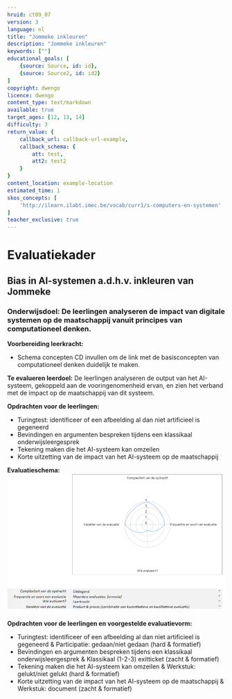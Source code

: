 ```yaml
---
hruid: ct09_07
version: 3
language: nl
title: "Jommeke inkleuren"
description: "Jommeke inkleuren"
keywords: [""]
educational_goals: [
    {source: Source, id: id}, 
    {source: Source2, id: id2}
]
copyright: dwengo
licence: dwengo
content_type: text/markdown
available: true
target_ages: [12, 13, 14]
difficulty: 3
return_value: {
    callback_url: callback-url-example,
    callback_schema: {
        att: test,
        att2: test2
    }
}
content_location: example-location
estimated_time: 1
skos_concepts: [
    'http://ilearn.ilabt.imec.be/vocab/curr1/s-computers-en-systemen'
]
teacher_exclusive: true
---
```


# Evaluatiekader

## Bias in AI-systemen a.d.h.v. inkleuren van Jommeke

### Onderwijsdoel: De leerlingen analyseren de impact van digitale systemen op de maatschappij vanuit principes van computationeel denken.

**Voorbereiding leerkracht:** 
- Schema concepten CD invullen om de link met de basisconcepten van computationeel denken duidelijk te maken.

**Te evalueren leerdoel:** De leerlingen analyseren de output van het AI-systeem, gekoppeld aan de vooringenomenheid ervan, en zien het verband met de impact op de maatschappij van dit systeem.

**Opdrachten voor de leerlingen:**<br>
-  Turingtest: identificeer of een afbeelding al dan niet artificieel is gegeneerd   
-  Bevindingen en argumenten bespreken tijdens een klassikaal onderwijsleergesprek 
-  Tekening maken die het AI-systeem kan omzeilen 
-  Korte uitzetting van de impact van het AI-systeem op de maatschappij 

**Evaluatieschema:**
![Jommeke inkleuren](embed/spinjommeke.png)
  
**Opdrachten voor de leerlingen en voorgestelde evaluatievorm:**<br>
-  Turingtest: identificeer of een afbeelding al dan niet artificieel is gegeneerd   &  Participatie: gedaan/niet gedaan (hard & formatief)
-  Bevindingen en argumenten bespreken tijdens een klassikaal onderwijsleergesprek & Klassikaal (1-2-3) exitticket (zacht & formatief)
-  Tekening maken die het AI-systeem kan omzeilen & Werkstuk: gelukt/niet gelukt (hard & formatief)
-  Korte uitzetting van de impact van het AI-systeem op de maatschappij & Werkstuk: document (zacht & formatief)

